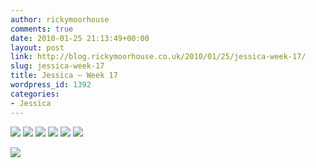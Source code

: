 ```yaml
---
author: rickymoorhouse
comments: true
date: 2010-01-25 21:13:49+00:00
layout: post
link: http://blog.rickymoorhouse.co.uk/2010/01/25/jessica-week-17/
slug: jessica-week-17
title: Jessica – Week 17
wordpress_id: 1392
categories:
- Jessica
---
```


[![](/ricky/images/jessica/P1150402.png)](/ricky/images/jessica/P1150402.JPG) [![](/ricky/images/jessica/P1150466.png)](/ricky/images/jessica/P1150466.JPG) [![](/ricky/images/jessica/P1150505.png)](/ricky/images/jessica/P1150505.JPG) [![](/ricky/images/jessica/P1150248.png)](/ricky/images/jessica/P1150248.JPG) [![](/ricky/images/jessica/P1150340.png)](/ricky/images/jessica/P1150340.JPG) [![](/ricky/images/jessica/P1150349.png)](/ricky/images/jessica/P1150349.JPG)




![](/ricky/images/jessica/P1150353.jpg)
